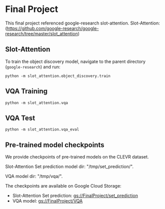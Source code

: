 # Final Project

This final project referenced google-research slot-attention.
Slot-Attention: (https://github.com/google-research/google-research/tree/master/slot_attention)

## Slot-Attention

To train the object discovery model, navigate to the parent directory
(`google-research`) and run:

```
python -m slot_attention.object_discovery.train
```

## VQA Training

```
python -m slot_attention.vqa
```

## VQA Test

```
python -m slot_attention.vqa_eval
```

## Pre-trained model checkpoints

We provide checkpoints of pre-trained models on the CLEVR dataset.

Slot-Attention Set prediction model dir: "/tmp/set_prediction/".

VQA model dir: "/tmp/vqa/".

The checkpoints are available on Google Cloud Storage:
* Slot-Attention Set prediction: [gs://FinalProject/set_prediction](https://drive.google.com/drive/folders/1xyrDDiiNmBDjOhgbvYFyVvRewzBbcRCK?usp=sharing)
* VQA model: [gs://FinalProject/VQA](https://drive.google.com/drive/folders/1lHClh1SEhzrCCorEDvvnzXKUuLKhdEdw?usp=sharing)
